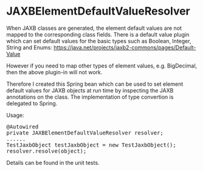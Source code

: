 # JAXBElementDefaultValueResolver
When JAXB classes are generated, the element default values are not mapped to the corresponding class fields.
There is a default value plugin which can set default values for the basic types such as Boolean, Integer, String and Enums: 
https://java.net/projects/jaxb2-commons/pages/Default-Value

However if you need to map other types of element values, e.g. BigDecimal, then the above plugin-in will not work.

Therefore I created this Spring bean which can be used to set element default values for JAXB objects at run time by inspecting the JAXB annotations on the class.
The implementation of type convertion is delegated to Spring.

Usage:

<pre>
@Autowired
private JAXBElementDefaultValueResolver resolver;
......
TestJaxbObject testJaxbObject = new TestJaxbObject();
resolver.resolve(object);
</pre>

Details can be found in the unit tests.
